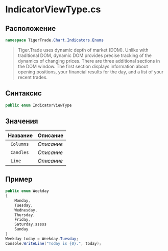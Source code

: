
# IndicatorViewType.cs
## Расположение
```csharp
namespace TigerTrade.Chart.Indicators.Enums
```



> Tiger.Trade uses dynamic depth of market (DOM). Unlike with traditional DOM, dynamic DOM provides precise tracking of the dynamics of changing prices. There are three additional sections in the DOM window. The first section displays information about opening positions, your financial results for the day, and a list of your recent trades.

## Синтаксис
```csharp
public enum IndicatorViewType
```


## Значения
| Название | Описание |
| --- | --- |
| ` Columns` | *Описание* |
| ` Candles` | *Описание* |
| ` Line` | *Описание* |


## Пример
```csharp
public enum Weekday
{
    Monday,
    Tuesday,
    Wednesday,
    Thursday,
    Friday,
    Saturday,sssss
    Sunday
}
Weekday today = Weekday.Tuesday;
Console.WriteLine("Today is {0}.", today);
```

